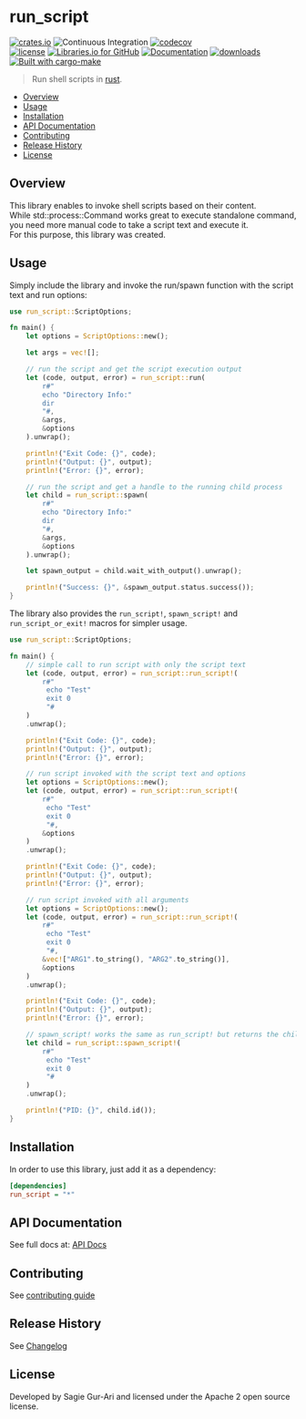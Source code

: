 # run_script

[![crates.io](https://img.shields.io/crates/v/run_script.svg)](https://crates.io/crates/run_script) ![Continuous Integration](https://github.com/sagiegurari/run_script/workflows/Continuous%20Integration/badge.svg?branch=master) [![codecov](https://codecov.io/gh/sagiegurari/run_script/branch/master/graph/badge.svg)](https://codecov.io/gh/sagiegurari/run_script)<br>
[![license](https://img.shields.io/crates/l/run_script.svg)](https://github.com/sagiegurari/run_script/blob/master/LICENSE) [![Libraries.io for GitHub](https://img.shields.io/librariesio/github/sagiegurari/run_script.svg)](https://libraries.io/cargo/run_script) [![Documentation](https://docs.rs/run_script/badge.svg)](https://docs.rs/crate/run_script/) [![downloads](https://img.shields.io/crates/d/run_script.svg)](https://crates.io/crates/run_script)<br>
[![Built with cargo-make](https://sagiegurari.github.io/cargo-make/assets/badges/cargo-make.svg)](https://sagiegurari.github.io/cargo-make)

> Run shell scripts in [rust](https://www.rust-lang.org/).

* [Overview](#overview)
* [Usage](#usage)
* [Installation](#installation)
* [API Documentation](https://sagiegurari.github.io/run_script/)
* [Contributing](.github/CONTRIBUTING.md)
* [Release History](CHANGELOG.md)
* [License](#license)

<a name="overview"></a>
## Overview
This library enables to invoke shell scripts based on their content.<br>
While std::process::Command works great to execute standalone command, you need more manual code to take a script text and execute it.<br>
For this purpose, this library was created.

<a name="usage"></a>
## Usage
Simply include the library and invoke the run/spawn function with the script text and run options:

```rust
use run_script::ScriptOptions;

fn main() {
    let options = ScriptOptions::new();

    let args = vec![];

    // run the script and get the script execution output
    let (code, output, error) = run_script::run(
        r#"
        echo "Directory Info:"
        dir
        "#,
        &args,
        &options
    ).unwrap();

    println!("Exit Code: {}", code);
    println!("Output: {}", output);
    println!("Error: {}", error);

    // run the script and get a handle to the running child process
    let child = run_script::spawn(
        r#"
        echo "Directory Info:"
        dir
        "#,
        &args,
        &options
    ).unwrap();

    let spawn_output = child.wait_with_output().unwrap();

    println!("Success: {}", &spawn_output.status.success());
}
```

The library also provides the ```run_script!```,  ```spawn_script!``` and ```run_script_or_exit!``` macros for simpler usage.

```rust
use run_script::ScriptOptions;

fn main() {
    // simple call to run script with only the script text
    let (code, output, error) = run_script::run_script!(
        r#"
         echo "Test"
         exit 0
         "#
    )
    .unwrap();

    println!("Exit Code: {}", code);
    println!("Output: {}", output);
    println!("Error: {}", error);

    // run script invoked with the script text and options
    let options = ScriptOptions::new();
    let (code, output, error) = run_script::run_script!(
        r#"
         echo "Test"
         exit 0
         "#,
        &options
    )
    .unwrap();

    println!("Exit Code: {}", code);
    println!("Output: {}", output);
    println!("Error: {}", error);

    // run script invoked with all arguments
    let options = ScriptOptions::new();
    let (code, output, error) = run_script::run_script!(
        r#"
         echo "Test"
         exit 0
         "#,
        &vec!["ARG1".to_string(), "ARG2".to_string()],
        &options
    )
    .unwrap();

    println!("Exit Code: {}", code);
    println!("Output: {}", output);
    println!("Error: {}", error);

    // spawn_script! works the same as run_script! but returns the child process handle
    let child = run_script::spawn_script!(
        r#"
         echo "Test"
         exit 0
         "#
    )
    .unwrap();

    println!("PID: {}", child.id());
}
```

<a name="installation"></a>
## Installation
In order to use this library, just add it as a dependency:

```ini
[dependencies]
run_script = "*"
```

## API Documentation
See full docs at: [API Docs](https://sagiegurari.github.io/run_script/)

## Contributing
See [contributing guide](.github/CONTRIBUTING.md)

<a name="history"></a>
## Release History

See [Changelog](CHANGELOG.md)

<a name="license"></a>
## License
Developed by Sagie Gur-Ari and licensed under the Apache 2 open source license.
